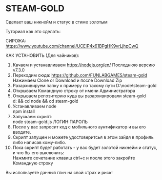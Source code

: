 # STEAM-GOLD

 Сделает ваш никнейм и статус в стиме золотым

 Туториал как это сделать:

 СИРОЖА: https://www.youtube.com/channel/UCEiP4x61BPgHK9vrLjhpCwQ

 КАК УСТАНОВИТЬ (Для чайников):

 1) Качаем и устанавливаем https://nodejs.org/en/ Последнюю версию v7.3.0   
 2) Переходим сюда: https://github.com/FUNLABGAMES/steam-gold   
   Нажимаем Clone or Download и после Download Zip   
 3) Разархивируем папку к примеру по такому пути D:\node\steam-gold   
 4) Открываем Командную строку от имени Администратора   
 5) Открываем репозиторию куда вы разархивировали steam-gold   
      d: && cd node && cd steam-gold   
 6) Устанавливаем node   
      npm install   
 7) Запускаем скрипт:   
   node steam-gold.js ЛОГИН ПАРОЛЬ   
 8) После у вас запросит код с мобильного аунтификатор и вы его вводите.   
 9) Скрипт запущен и можете удостоверитсья в этом зайдя в профиль либо написав кому-либо.   
 10) Пока скрипт будет работать - у вас будет золотой никнейм и статус, и что бы его выключить:   
   Нажмите сочетание клавиш ctrl+c и после этого закройте Командную строку   

Вы используете данный глич на свой страх и риск!
